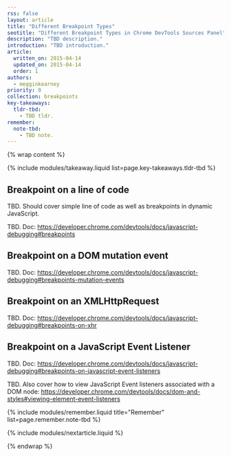 ```yaml
---
rss: false
layout: article
title: "Different Breakpoint Types"
seotitle: "Different Breakpoint Types in Chrome DevTools Sources Panel"
description: "TBD description."
introduction: "TBD introduction."
article:
  written_on: 2015-04-14
  updated_on: 2015-04-14
  order: 1
authors:
  - megginkearney
priority: 0
collection: breakpoints
key-takeaways:
  tldr-tbd:
    - TBD tldr.
remember:
  note-tbd:
    - TBD note.
---
```

{% wrap content %}

{% include modules/takeaway.liquid list=page.key-takeaways.tldr-tbd %}

## Breakpoint on a line of code

TBD. Should cover simple line of code as well as breakpoints in dynamic JavaScript.

TBD. Doc: https://developer.chrome.com/devtools/docs/javascript-debugging#breakpoints

## Breakpoint on a DOM mutation event

TBD. Doc: https://developer.chrome.com/devtools/docs/javascript-debugging#breakpoints-mutation-events

## Breakpoint on an XMLHttpRequest

TBD. Doc: https://developer.chrome.com/devtools/docs/javascript-debugging#breakpoints-on-xhr

## Breakpoint on a JavaScript Event Listener

TBD. Doc: https://developer.chrome.com/devtools/docs/javascript-debugging#breakpoints-on-javascript-event-listeners

TBD. Also cover how to view JavaScript Event listeners associated with a DOM node: https://developer.chrome.com/devtools/docs/dom-and-styles#viewing-element-event-listeners 

{% include modules/remember.liquid title="Remember" list=page.remember.note-tbd %}

{% include modules/nextarticle.liquid %}

{% endwrap %}
